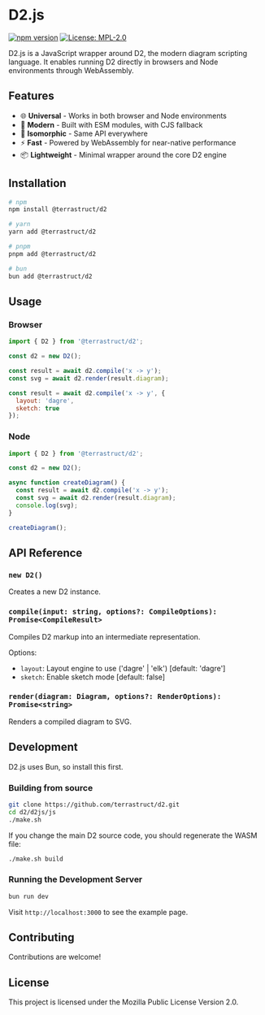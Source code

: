 # D2.js

[![npm version](https://badge.fury.io/js/%40terrastruct%2Fd2.svg)](https://www.npmjs.com/package/@terrastruct/d2)
[![License: MPL-2.0](https://img.shields.io/badge/License-MPL_2.0-brightgreen.svg)](https://mozilla.org/MPL/2.0/)

D2.js is a JavaScript wrapper around D2, the modern diagram scripting language. It enables running D2 directly in browsers and Node environments through WebAssembly.

## Features

- 🌐 **Universal** - Works in both browser and Node environments
- 🚀 **Modern** - Built with ESM modules, with CJS fallback
- 🔄 **Isomorphic** - Same API everywhere
- ⚡ **Fast** - Powered by WebAssembly for near-native performance
- 📦 **Lightweight** - Minimal wrapper around the core D2 engine

## Installation

```bash
# npm
npm install @terrastruct/d2

# yarn
yarn add @terrastruct/d2

# pnpm
pnpm add @terrastruct/d2

# bun
bun add @terrastruct/d2
```

## Usage

### Browser

```javascript
import { D2 } from '@terrastruct/d2';

const d2 = new D2();

const result = await d2.compile('x -> y');
const svg = await d2.render(result.diagram);

const result = await d2.compile('x -> y', {
  layout: 'dagre',
  sketch: true
});
```

### Node

```javascript
import { D2 } from '@terrastruct/d2';

const d2 = new D2();

async function createDiagram() {
  const result = await d2.compile('x -> y');
  const svg = await d2.render(result.diagram);
  console.log(svg);
}

createDiagram();
```

## API Reference

### `new D2()`
Creates a new D2 instance.

### `compile(input: string, options?: CompileOptions): Promise<CompileResult>`
Compiles D2 markup into an intermediate representation.

Options:
- `layout`: Layout engine to use ('dagre' | 'elk') [default: 'dagre']
- `sketch`: Enable sketch mode [default: false]

### `render(diagram: Diagram, options?: RenderOptions): Promise<string>`
Renders a compiled diagram to SVG.

## Development

D2.js uses Bun, so install this first.

### Building from source

```bash
git clone https://github.com/terrastruct/d2.git
cd d2/d2js/js
./make.sh
```

If you change the main D2 source code, you should regenerate the WASM file:
```bash
./make.sh build
```

### Running the Development Server

```bash
bun run dev
```

Visit `http://localhost:3000` to see the example page.

## Contributing

Contributions are welcome!

## License

This project is licensed under the Mozilla Public License Version 2.0.
